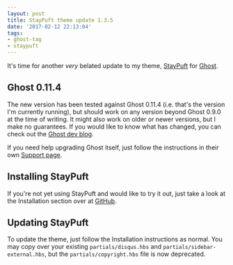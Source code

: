 ```yaml
---
layout: post
title: StayPuft theme update 1.3.5
date: '2017-02-12 22:13:04'
tags:
- ghost-tag
- staypuft
---
```


It's time for another *very* belated update to my theme, [StayPuft](https://github.com/dlecina/StayPuft) for [Ghost](https://ghost.org/).

## Ghost 0.11.4

The new version has been tested against Ghost 0.11.4 (i.e. that's the version I'm currently running), but should work on any version beyond Ghost 0.9.0 at the time of writing. It might also work on older or newer versions, but I make no guarantees. If you would like to know what has changed, you can check out the [Ghost dev blog](https://dev.ghost.org/tag/releases/).

If you need help upgrading Ghost itself, just follow the instructions in their own [Support page](http://support.ghost.org/how-to-upgrade/).

## Installing StayPuft

If you're not yet using StayPuft and would like to try it out, just take a look at the Installation section over at [GitHub](https://github.com/dlecina/StayPuft#installation).

## Updating StayPuft

To update the theme, just follow the Installation instructions as normal. You may copy over your existing `partials/disqus.hbs` and `partials/sidebar-external.hbs`, but the `partials/copyright.hbs` file is now deprecated.
